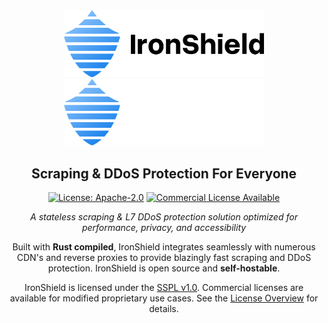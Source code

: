 <div align="center">
    <img src="/.github/assets/ironshield_logo_light_mode.svg#gh-light-mode-only" width="320"/>
    <img src="/.github/assets/ironshield_logo_dark_mode.svg#gh-dark-mode-only" width="320"/>

   ## Scraping & DDoS Protection For Everyone
   [![License: Apache-2.0](https://img.shields.io/badge/license-Apache2.0-blue.svg)](https://github.com/IronShield-Tech/ironshield-api/blob/main/LICENSE)
   [![Commercial License Available](https://img.shields.io/badge/commercial%20license-available-orange)](https://github.com/IronShield-Tech/IronShield/blob/main/LICENSE_OVERVIEW.md)

   *A stateless scraping & L7 DDoS protection solution optimized for performance, privacy, and accessibility*

   Built with **Rust compiled**, IronShield integrates seamlessly with numerous CDN's and reverse proxies to provide blazingly fast scraping and DDoS protection. IronShield is open source and **self-hostable**.

</div>

<p align="center">
  IronShield is licensed under the <a href="https://github.com/IronShield-Tech/IronShield/blob/main/LICENSE">SSPL v1.0</a>.  
  Commercial licenses are available for modified proprietary use cases. See the <a href="https://github.com/IronShield-Tech/IronShield/blob/main/LICENSE_OVERVIEW.md">License Overview</a> for details.
</p>
